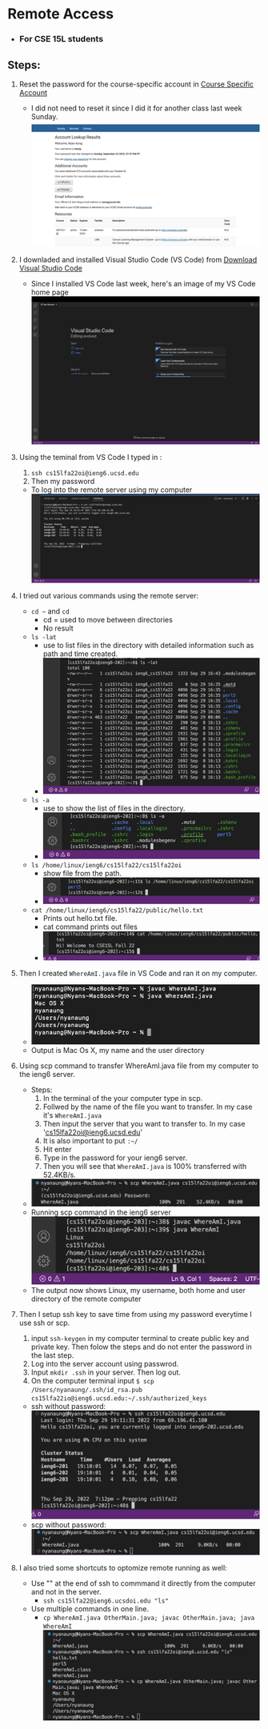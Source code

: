 # Remote Access
* ### For CSE 15L students

## Steps: 

1. Reset the password for the course-specific account in [Course Specific Account](https://sdacs.ucsd.edu/~icc/index.php)
   * I did not need to reset it since I did it for another class last week Sunday. ![UCSD Acc](UCSD%20Acc.png)

2. I downladed and installed Visual Studio Code (VS Code) from [Download Visual Studio Code](https://code.visualstudio.com/) 
   * Since I installed VS Code last week, here's an image of my VS Code home page ![VS Code](VS%20CODE.png) 

3. Using the teminal from VS Code I typed in : 
    1. `ssh cs15lfa22oi@ieng6.ucsd.edu` 
    2. Then my password
    * To log into the remote server using my computer ![firstTimeLogIn](firstTImeLogIn.png)

4. I tried out various commands using the remote server: 
    * `cd ~` and `cd`
       * cd = used to move between directories
       * No result
    * `ls -lat` 
       * use to list files in the directory with detailed information such as path and time created.
       * ![ls -lat](Try-ls-lat.png)
    * `ls -a`
       * use to show the list of files in the directory.
       * ![ls -a](ls-a.png)
    * `ls /home/linux/ieng6/cs15lfa22/cs15lfa22oi`
       * show file from the path.
       * ![ls /home](Try-ls.png)
    * `cat /home/linux/ieng6/cs15lfa22/public/hello.txt`
       * Prints out hello.txt file.
       * cat command prints out files 
       * ![cat](Try-cat.png)

5. Then I created `WhereAmI.java` file in VS Code and ran it on my computer.
   * ![WhereAmI.java in computer](WhereAmI-in-computer.png)
   * Output is Mac Os X, my name and the user directory

6. Using scp command to transfer WhereAmI.java file from my computer to the ieng6 server.
   * Steps: 
      1. In the terminal of the your computer type in scp.
      2. Follwed by the name of the file you want to transfer. In my case it's `WhereAmI.java`
      3. Then input the server that you want to transfer to. In my case 'cs15lfa22oi@ieng6.ucsd.edu'
      4. It is also important to put `:~/`
      5. Hit enter
      6. Type in the password for your ieng6 server. 
      7. Then you will see that `WhereAmI.java` is 100% transferred with 52.4KB/s. 
   * ![Scp WhereAmI](Scp-WhereAmI.png)
   * Running scp command in the ieng6 server ![WhereAmI.java in server](WhereAmI-in-server.png)
   * The output now shows Linux, my username, both home and user directory of the remote computer
 
7. Then I setup ssh key to save time from using my password everytime I use ssh or scp.
   1. input `ssh-keygen` in my computer terminal to create public key and private key. Then folow the steps and do not enter the password in the last step. 
   2. Log into the server account using passwrod.
   3. Input `mkdir .ssh` in your server. Then log out. 
   4. On the computer terminal input `$ scp /Users/nyanaung/.ssh/id_rsa.pub cs15lfa22io@ieng6.ucsd.edu:~/.ssh/authorized_keys`
   * ssh without password: ![ssh without password](Login-without-password.png)
   * scp without password: ![scp without password](Scp-without-password.png)

8. I also tried some shortcuts to optomize remote running as well: 
   * Use "" at the end of ssh to commmand it directly from the computer and not in the server. 
      * `ssh cs15lfa22@ieng6.ucsdoi.edu "ls"`
   * Use multiple commands in one line. 
      * `cp WhereAmI.java OtherMain.java; javac OtherMain.java; java WhereAmI`
    ![Shortcuts](shortcut.png)


       
